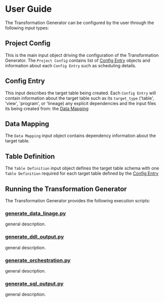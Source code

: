 # User Guide

The Transformation Generator can be configured by the user through the following input types:

## Project Config
This is the main input object driving the configuration of the Transformation Generator. The `Project Config` contains list of [Config Entry](./input_types/config_entry.md) objects and information about each `Config Entry` such as scheduling details.

## Config Entry
This input describes the target table being created. Each `Config Entry` will contain information about the target table such as its `target_type` ('table', 'view', 'program', or 'lineage) any explicit dependencies and the input files its being created from: the [Data Mapping](./input_types/data_mapping.md)

## Data Mapping
The `Data Mapping` input object contains dependency information about the target table.

## Table Definition
The `Table Definition` input object defines the target table schema with one `Table Definition` required for each target table defined by the [Config Entry](./input_types/config-entry.md)

## Running the Transformation Generator

The Transformation Generator provides the following execution scripts:

### [generate_data_linage.py](./generators/generate_data_linage.md)
general description.

### [generate_ddl_output.py](./generators/generate_ddl_output.md)
general description.

### [generate_orchestration.py](./generators/generate_orchestration.md)
general description.

### [generate_sql_output.py](./generators/generate_sql_output.md)
general description.